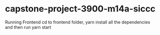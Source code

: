 # capstone-project-3900-m14a-siccc

Running Frontend
cd to frontend folder, yarn install all the dependencies and then run yarn start
